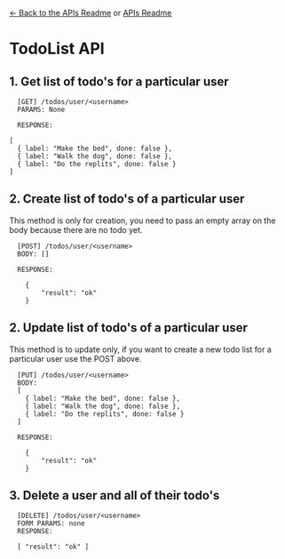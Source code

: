 [<- Back to the APIs Readme](../docs/README.md) or [APIs Readme](../README.md)

# TodoList API
          
## 1. Get list of todo's for a particular user
```
  [GET] /todos/user/<username>
  PARAMS: None

  RESPONSE:
  
[
  { label: "Make the bed", done: false },
  { label: "Walk the dog", done: false },
  { label: "Do the replits", done: false }
]
```
## 2. Create list of todo's of a particular user

This method is only for creation, you need to pass an empty array on the body because there are no todo yet.

```
  [POST] /todos/user/<username>
  BODY: []
  
  RESPONSE:
  
    {
        "result": "ok"
    }
```
## 2. Update list of todo's of a particular user

This method is to update only, if you want to create a new todo list for a particular user use the POST above.

```
  [PUT] /todos/user/<username>
  BODY:
  [
    { label: "Make the bed", done: false },
    { label: "Walk the dog", done: false },
    { label: "Do the replits", done: false }
  ]
  
  RESPONSE:
  
    {
        "result": "ok"
    }
```
## 3. Delete a user and all of their todo's
```
  [DELETE] /todos/user/<username>
  FORM PARAMS: none
  RESPONSE:
  
  [ "result": "ok" ]
```
